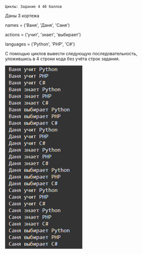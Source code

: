     Циклы: Задание 4 40 баллов
Даны 3 кортежа

names = ('Ваня', 'Даня', 'Саня')

actions = ('учит', 'знает', 'выбирает')

languages = ('Python', 'PHP', 'C#')

С помощью циклов вывести следующую последовательность, уложившись в 4 строки кода без учёта строк задания.

![img.png](img.png)